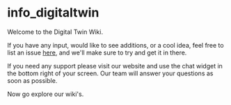 # info_digitaltwin

Welcome to the Digital Twin Wiki. 

If you have any input, would like to see additions, or a cool idea, feel free to list an issue [here](https://github.com/threefoldfoundation/info_digitaltwin/issues/new), and we'll make sure to try and get it in there.

If you need any support please visit our website and use the chat widget in the bottom right of your screen. Our team will answer your questions as soon as possible.

Now go explore our wiki's.

